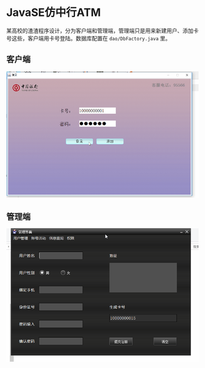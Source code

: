 # JavaSE仿中行ATM
某高校的渣渣程序设计，分为客户端和管理端，管理端只是用来新建用户、添加卡号这些，客户端用卡号登陆。数据库配置在 `dao/DbFactory.java` 里。
## 客户端
![](client.gif)
## 管理端
![](manager.gif)